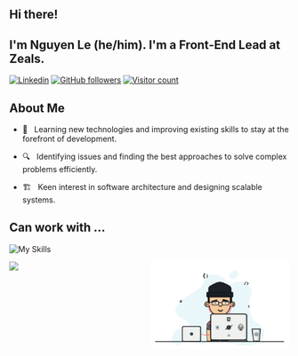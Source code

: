 ## Hi there!

## I'm Nguyen Le (he/him). I'm a Front-End Lead at Zeals.

[![Linkedin](https://img.shields.io/badge/-LinkedIn-222222?style=flat-square&logo=Linkedin&logoColor=white&link=https://www.linkedin.com/in/nguyen-le-87170a1a9/)](https://www.linkedin.com/in/nguyen-le-87170a1a9/)
[![GitHub followers](https://img.shields.io/github/followers/knguyen30111.svg?style=social&label=Follow&maxAge=2592000)](https://github.com/knguyen30111?tab=followers)
[![Visitor count](https://visitor-badge.laobi.icu/badge?page_id=knguyen30111)](https://media.giphy.com/media/dxn6fRlTIShoeBr69N/giphy.gif)

## About Me

- 🧠 &nbsp; Learning new technologies and improving existing skills to stay at the forefront of development.

- 🔍 &nbsp; Identifying issues and finding the best approaches to solve complex problems efficiently.

- 🏗️ &nbsp; Keen interest in software architecture and designing scalable systems.

## Can work with ...

![My Skills](https://skillicons.dev/icons?i=js,react,ts,nodejs,express,html,css,nextjs,redux,sass,tailwind,jest,webpack,vscode,git,github,nestjs,go,gcp,aws,docker,mongodb,postgres,redis)

<img align="left" src="https://github-readme-stats.vercel.app/api/top-langs/?username=knguyen30111&show_icons=true">

<img align="right" src="https://github.com/knguyen30111/knguyen30111/blob/main/dev.gif" width="250" align='right'>
